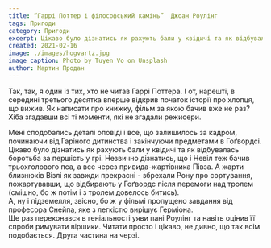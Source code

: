 ```yaml
---
title: “Гаррі Поттер і філософський камінь”  Джоан Роулінг
tags: Пригоди
category: Пригоди
excerpt: Цікаво було дізнатись як рахують бали у квідичі та як відбувалась боротьба за першість у грі.
created: 2021-02-16
image: ./images/hogvartz.jpg
image_caption: Photo by Tuyen Vo on Unsplash
author: Мартин Продан 
---
```




<p>  Так, так, я один із тих, хто не читав Гаррі Поттера. І от, нарешті, в середині третього десятка вперше відкрив початок історії про хлопця, що вижив.
Як написати про книжку, фільм за якою бачив вже не раз? Хіба згадавши всі ті моменти, які не згадали режисери.</br></p>
Мені сподобались деталі оповіді і все, що залишилось за кадром, починаючи від Гаріного дитинства і закінчуючи предметами в Гоґвордсі.</br>
Цікаво було дізнатись як рахують бали у квідичі та як відбувалась боротьба за першість у грі. Незвично дізнатись, що і Невіл теж бачив трьохголового пса, а все через привида-жартівника Півза. А жарти близнюків   Візлі як завжди прекрасні - збрехали Рону про сортування, пожартувавши, що відбирають у Гоґвордс після перемоги над тролем (смішно, бо ж потім і з тролем довелось битись). </br>
А, ну і підземелля, звісно, бо ж у фільмі пропущено завдання від професора Снейпа, яке з легкістю вирішує Герміона.</br>
    Ще раз переконався в геніальності уяви пані Роулінг та навіть оцінив її спроби римувати віршики. 
Читати просто і цікаво, не дивно, що так всім подобається. Друга частина на черзі.


